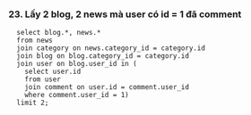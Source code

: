 ### 23. Lấy 2 blog, 2 news mà user có id = 1 đã comment
```mysql
  select blog.*, news.*
  from news
  join category on news.category_id = category.id
  join blog on blog.category_id = category.id
  join user on blog.user_id in (
  	select user.id
  	from user
  	join comment on user.id = comment.user_id
  	where comment.user_id = 1)
  limit 2;
```
